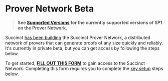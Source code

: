 # Prover Network Beta

> **See [Supported Versions](./prover-network/versions.md) for the currently supported versions of SP1 on the Prover Network.**

Succinct [has been building](https://blog.succinct.xyz/succinct-network/) the Succinct Prover Network, a distributed network of provers that can generate proofs of any size quickly and reliably. It's currently in private beta, but you can get access by following the steps below.

To get started, **[FILL OUT THIS FORM](https://forms.gle/rTUvhstS8PFfv9B3A)** to gain access to the Succinct
Network. Completing this form requires you to complete the [key
setup](./prover-network/key-setup.md) steps below.
